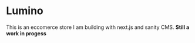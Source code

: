 # Lumino

This is an eccomerce store I am building with next.js and sanity CMS. **Still a work in progess**